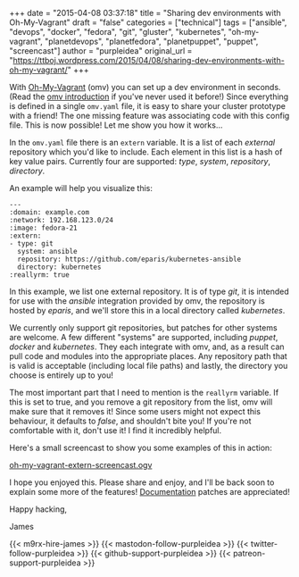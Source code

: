 +++
date = "2015-04-08 03:37:18"
title = "Sharing dev environments with Oh-My-Vagrant"
draft = "false"
categories = ["technical"]
tags = ["ansible", "devops", "docker", "fedora", "git", "gluster", "kubernetes", "oh-my-vagrant", "planetdevops", "planetfedora", "planetpuppet", "puppet", "screencast"]
author = "purpleidea"
original_url = "https://ttboj.wordpress.com/2015/04/08/sharing-dev-environments-with-oh-my-vagrant/"
+++

With <a href="https://github.com/purpleidea/oh-my-vagrant">Oh-My-Vagrant</a> (omv) you can set up a dev environment in seconds. (Read the <a href="/blog/2014/09/03/introducing-oh-my-vagrant/">omv introduction</a> if you've never used it before!) Since everything is defined in a single <code>omv.yaml</code> file, it is easy to share your cluster prototype with a friend! The one missing feature was associating code with this config file. This is now possible! Let me show you how it works...

In the <code>omv.yaml</code> file there is an <code>extern</code> variable. It is a list of each <em>external</em> repository which you'd like to include. Each element in this list is a hash of key value pairs. Currently four are supported: <em>type</em>, <em>system</em>, <em>repository</em>, <em>directory</em>.

An example will help you visualize this:
```
---
:domain: example.com
:network: 192.168.123.0/24
:image: fedora-21
:extern:
- type: git
  system: ansible
  repository: https://github.com/eparis/kubernetes-ansible
  directory: kubernetes
:reallyrm: true
```
In this example, we list one external repository. It is of type <em>git</em>, it is intended for use with the <em>ansible</em> integration provided by omv, the repository is hosted by <em>eparis</em>, and we'll store this in a local directory called <em>kubernetes</em>.

We currently only support git repositories, but patches for other systems are welcome. A few different "systems" are supported, including <em>puppet</em>, <em>docker</em> and <em>kubernetes</em>. They each integrate with omv, and, as a result can pull code and modules into the appropriate places. Any repository path that is valid is acceptable (including local file paths) and lastly, the directory you choose is entirely up to you!

The most important part that I need to mention is the <code>reallyrm</code> variable. If this is set to true, and you remove a git repository from the list, omv will make sure that it removes it! Since some users might not expect this behaviour, it defaults to <em>false</em>, and shouldn't bite you! If you're not comfortable with it, don't use it! I find it incredibly helpful.

Here's a small screencast to show you some examples of this in action:

<a href="https://dl.fedoraproject.org/pub/alt/purpleidea/screencasts/oh-my-vagrant-extern-screencast.ogv">oh-my-vagrant-extern-screencast.ogv</a>

I hope you enjoyed this. Please share and enjoy, and I'll be back soon to explain some more of the features! <a href="https://github.com/purpleidea/oh-my-vagrant/blob/master/DOCUMENTATION.md">Documentation</a> patches are appreciated!

Happy hacking,

James

{{< m9rx-hire-james >}}
{{< mastodon-follow-purpleidea >}}
{{< twitter-follow-purpleidea >}}
{{< github-support-purpleidea >}}
{{< patreon-support-purpleidea >}}
